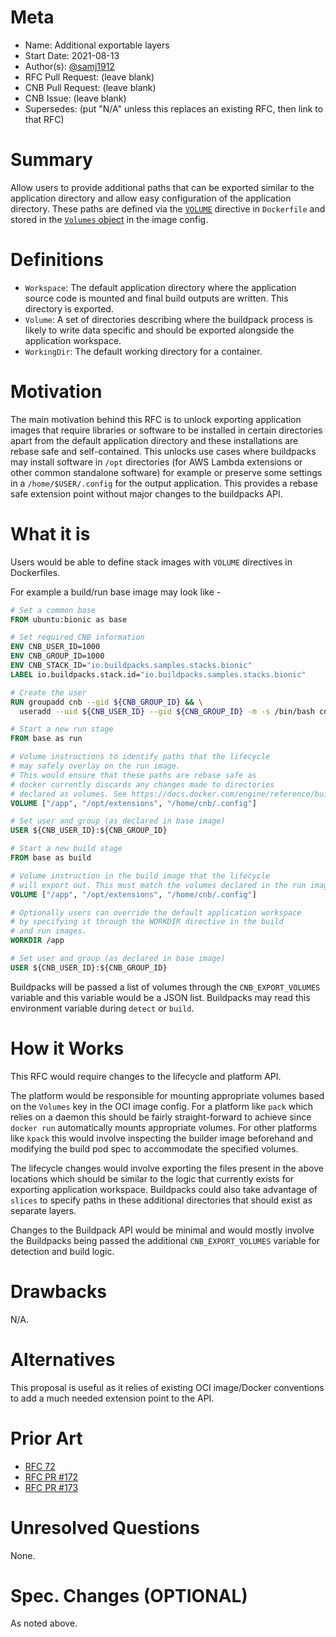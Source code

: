 # Meta
[meta]: #meta
- Name: Additional exportable layers
- Start Date: 2021-08-13
- Author(s): [@samj1912](https://github.com/samj1912)
- RFC Pull Request: (leave blank)
- CNB Pull Request: (leave blank)
- CNB Issue: (leave blank)
- Supersedes: (put "N/A" unless this replaces an existing RFC, then link to that RFC)

# Summary
[summary]: #summary

Allow users to provide additional paths that can be exported similar to the application directory and allow easy configuration of the application directory. These paths are defined via the [`VOLUME`](https://docs.docker.com/engine/reference/builder/#volume) directive in `Dockerfile` and stored in the [`Volumes` object](https://github.com/opencontainers/image-spec/blob/main/config.md#properties) in the image config.

# Definitions
[definitions]: #definitions

- `Workspace`: The default application directory where the application source code is mounted and final build outputs are written. This directory is exported.
- `Volume`: A set of directories describing where the buildpack process is likely to write data specific and should be exported alongside the application workspace. 
- `WorkingDir`: The default working directory for a container.

# Motivation
[motivation]: #motivation

The main motivation behind this RFC is to unlock exporting application images that require libraries or software to be installed in certain directories apart from the default application directory and these installations are rebase safe and self-contained. This unlocks use cases where buildpacks may install software in `/opt` directories (for AWS Lambda extensions or other common standalone software) for example or preserve some settings in a `/home/$USER/.config` for the output application. This provides a rebase safe extension point without major changes to the buildpacks API.

# What it is
[what-it-is]: #what-it-is

Users would be able to define stack images with `VOLUME` directives in Dockerfiles.


For example a build/run base image may look like - 

```Dockerfile
# Set a common base
FROM ubuntu:bionic as base

# Set required CNB information
ENV CNB_USER_ID=1000
ENV CNB_GROUP_ID=1000
ENV CNB_STACK_ID="io.buildpacks.samples.stacks.bionic"
LABEL io.buildpacks.stack.id="io.buildpacks.samples.stacks.bionic"

# Create the user
RUN groupadd cnb --gid ${CNB_GROUP_ID} && \
  useradd --uid ${CNB_USER_ID} --gid ${CNB_GROUP_ID} -m -s /bin/bash cnb

# Start a new run stage
FROM base as run

# Volume instructions to identify paths that the lifecycle
# may safely overlay on the run image.
# This would ensure that these paths are rebase safe as
# docker currently discards any changes made to directories
# declared as volumes. See https://docs.docker.com/engine/reference/builder/#notes-about-specifying-volumes
VOLUME ["/app", "/opt/extensions", "/home/cnb/.config"]

# Set user and group (as declared in base image)
USER ${CNB_USER_ID}:${CNB_GROUP_ID}

# Start a new build stage
FROM base as build

# Volume instruction in the build image that the lifecycle
# will export out. This must match the volumes declared in the run image.
VOLUME ["/app", "/opt/extensions", "/home/cnb/.config"]

# Optionally users can override the default application workspace
# by specifying it through the WORKDIR directive in the build
# and run images.
WORKDIR /app

# Set user and group (as declared in base image)
USER ${CNB_USER_ID}:${CNB_GROUP_ID}
```

Buildpacks will be passed a list of volumes through the `CNB_EXPORT_VOLUMES` variable and this variable would be a JSON list. Buildpacks may read this environment variable during `detect` or `build`.

# How it Works
[how-it-works]: #how-it-works

This RFC would require changes to the lifecycle and platform API.

The platform would be responsible for mounting appropriate volumes based on the `Volumes` key in the OCI image config. For a platform like `pack` which relies on a daemon this should be fairly straight-forward to achieve since `docker run` automatically mounts appropriate volumes. For other platforms like `kpack` this would involve inspecting the builder image beforehand and modifying the build pod spec to accommodate the specified volumes.

The lifecycle changes would involve exporting the files present in the above locations which should be similar to the logic that currently exists for exporting application workspace. Buildpacks could also take advantage of `slices` to specify paths in these additional directories that should exist as separate layers.

Changes to the Buildpack API would be minimal and would mostly involve the Buildpacks being passed the additional `CNB_EXPORT_VOLUMES` variable for detection and build logic.

# Drawbacks
[drawbacks]: #drawbacks

N/A.

# Alternatives
[alternatives]: #alternatives

This proposal is useful as it relies of existing OCI image/Docker conventions to add a much needed extension point to the API.

# Prior Art
[prior-art]: #prior-art

- [RFC 72](https://github.com/buildpacks/rfcs/blob/main/text/0072-image-workdir.md)
- [RFC PR #172](https://github.com/buildpacks/rfcs/pull/172)
- [RFC PR #173](https://github.com/buildpacks/rfcs/pull/173)

# Unresolved Questions
[unresolved-questions]: #unresolved-questions

None.

# Spec. Changes (OPTIONAL)
[spec-changes]: #spec-changes

As noted above.
